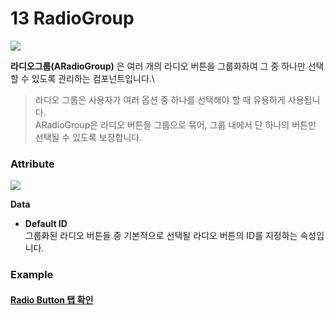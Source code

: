 # 13  RadioGroup

![](https://wikidocs.net/images/page/24830/radiogroup-comp-00.png)

**라디오그룹(ARadioGroup)** 은 여러 개의 라디오 버튼을 그룹화하여 그 중 하나만 선택할 수 있도록 관리하는 컴포넌트입니다.\


> 라디오 그룹은 사용자가 여러 옵션 중 하나를 선택해야 할 때 유용하게 사용됩니다.\
> ARadioGroup은 라디오 버튼을 그룹으로 묶어, 그룹 내에서 단 하나의 버튼만 선택될 수 있도록 보장합니다.

### Attribute

![](https://wikidocs.net/images/page/24830/rg.png)

**Data**

* **Default ID**\
  그룹화된 라디오 버튼들 중 기본적으로 선택될 라디오 버튼의 ID를 지정하는 속성입니다.

### Example

#### [Radio Button 탭 확인](https://wikidocs.net/24700)
